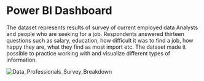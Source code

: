 # Power BI Dashboard

The dataset represents results of survey of current employed data Analysts and people who are seeking for a job. Respondents answered thirteen questions such as salary, education, how difficult it was to find a job, how happy they are, what they find as most import etc. The dataset made it possible to practice working with and visualize different types of information.

![Data_Professionals_Survey_Breakdown](https://github.com/MykolaBoieru/Power_BI_Project/assets/35917661/9c0b00c1-711e-4a75-afd9-22feef5cd710)
